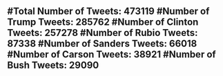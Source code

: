 #Total Number of Tweets: 473119 
#Number of Trump Tweets: 285762
#Number of Clinton Tweets: 257278
#Number of Rubio Tweets: 87338
#Number of Sanders Tweets: 66018
#Number of Carson Tweets: 38921
#Number of Bush Tweets: 29090
---

